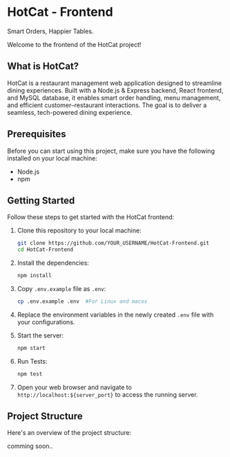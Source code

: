 # HotCat - Frontend

Smart Orders, Happier Tables.

Welcome to the frontend of the HotCat project!

## What is HotCat?

HotCat is a restaurant management web application designed to streamline dining experiences. Built with a Node.js & Express backend, React frontend, and MySQL database, it enables smart order handling, menu management, and efficient customer–restaurant interactions. The goal is to deliver a seamless, tech-powered dining experience.

## Prerequisites

Before you can start using this project, make sure you have the following installed on your local machine:

- Node.js
- npm

## Getting Started

Follow these steps to get started with the HotCat frontend:

1. Clone this repository to your local machine:

   ```bash
   git clone https://github.com/YOUR_USERNAME/HotCat-Frontend.git
   cd HotCat-Frontend
   ```

2. Install the dependencies:

   ```bash
   npm install
   ```

3. Copy `.env.example` file as `.env`:

   ```bash
   cp .env.example .env  #For Linux and macos
   ```

4. Replace the environment variables in the newly created `.env` file with your configurations.

5. Start the server:

   ```bash
   npm start
   ```

6. Run Tests:

   ```bash
   npm test
   ```

7. Open your web browser and navigate to `http://localhost:${server_port}` to access the running server.

## Project Structure

Here's an overview of the project structure:

comming soon..
